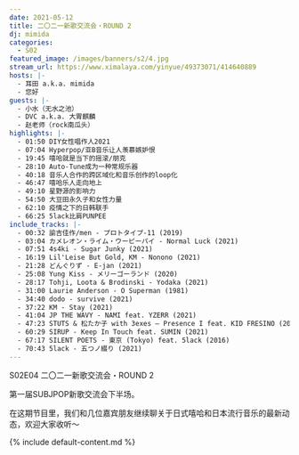 ```yaml
---
date: 2021-05-12
title: 二〇二一新歌交流会・ROUND 2
dj: mimida
categories:
  - S02
featured_image: /images/banners/s2/4.jpg
stream_url: https://www.ximalaya.com/yinyue/49373071/414640889
hosts: |-
  - 耳田 a.k.a. mimida
  - 您好
guests: |-
  - 小水（无水之池）
  - DVC a.k.a. 大胃麒麟
  - 赵老师（rock南瓜头）
highlights: |-
  - 01:50 DIY女性唱作人2021
  - 07:04 Hyperpop/亚B音乐让人羡慕嫉妒恨
  - 19:45 嘻哈就是当下的摇滚/朋克
  - 28:10 Auto-Tune成为一种常规乐器
  - 40:18 音乐人合作的跨区域化和音乐创作的loop化
  - 46:47 嘻哈乐人走向地上
  - 49:10 星野源的影响力
  - 54:50 大豆田永久子和女性力量
  - 62:10 疫情之下的日韩联手
  - 66:25 5lack比肩PUNPEE
include_tracks: |-
  - 00:32 諭吉佳作/men - プロトタイプ-11 (2019)
  - 03:04 カメレオン・ライム・ウーピーパイ - Normal Luck (2021)
  - 07:51 4s4ki - Sugar Junky (2021)
  - 16:19 Lil'Leise But Gold, KM - Nonono (2021)
  - 21:28 どんぐりず - E-jan (2021)
  - 25:08 Yung Kiss - メリーゴーランド (2020)
  - 28:17 Tohji, Loota & Brodinski - Yodaka (2021)
  - 31:00 Laurie Anderson - O Superman (1981)
  - 34:40 dodo - survive (2021)
  - 37:22 KM - Stay (2021)
  - 41:04 JP THE WAVY - NAMI feat. YZERR (2021)
  - 47:23 STUTS & 松たか子 with 3exes – Presence I feat. KID FRESINO (2021)
  - 60:29 SIRUP - Keep In Touch feat. SUMIN (2021)
  - 67:17 SILENT POETS - 東京 (Tokyo) feat. 5lack (2016)
  - 70:43 5lack - 五つノ綴り (2021)
---
```


S02E04 二〇二一新歌交流会・ROUND 2

第一届SUBJPOP新歌交流会下半场。

在这期节目里，我们和几位嘉宾朋友继续聊关于日式嘻哈和日本流行音乐的最新动态，欢迎大家收听～


{% include default-content.md %}
